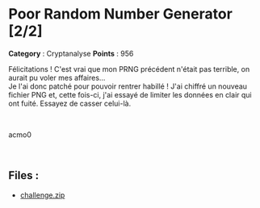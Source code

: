 # Poor Random Number Generator [2/2]

**Category** : Cryptanalyse
**Points** : 956

Félicitations ! C'est vrai que mon PRNG précédent n'était pas terrible, on aurait pu voler mes affaires...  
Je l'ai donc patché pour pouvoir rentrer habillé ! J'ai chiffré un nouveau fichier PNG et, cette fois-ci, j'ai essayé de limiter les données en clair qui ont fuité. Essayez de casser celui-là.

<p class="space">&nbsp;</p>

<div class="author">acmo0</div>

<p class="space">&nbsp;</p>

## Files : 
 - [challenge.zip](./challenge.zip)


